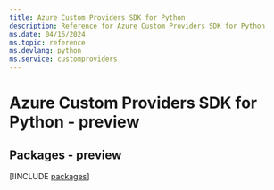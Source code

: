 ```yaml
---
title: Azure Custom Providers SDK for Python
description: Reference for Azure Custom Providers SDK for Python
ms.date: 04/16/2024
ms.topic: reference
ms.devlang: python
ms.service: customproviders
---
```

# Azure Custom Providers SDK for Python - preview
## Packages - preview
[!INCLUDE [packages](custom-providers-index.md)]